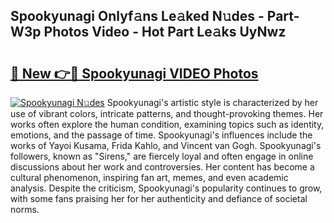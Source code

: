 ## Spookyunagi Onlyf𝚊ns Le𝚊ked N𝚞des - Part-W3p Photos Video - Hot Part Le𝚊ks UyNwz

# <h2><a href="http://ac1192.deff.icu/?id=Spookyunagi">🔗 New 👉🔴 Spookyunagi VIDEO Photos</a></h2>

[![Spookyunagi N𝚞des](https://i.imgur.com/rIISA9y.gif)](http://ac1192.deff.icu/?id=Spookyunagi)
Spookyunagi's artistic style is characterized by her use of vibrant colors, intricate patterns, and thought-provoking themes. Her works often explore the human condition, examining topics such as identity, emotions, and the passage of time. Spookyunagi's influences include the works of Yayoi Kusama, Frida Kahlo, and Vincent van Gogh. Spookyunagi's followers, known as "Sirens," are fiercely loyal and often engage in online discussions about her work and controversies. Her content has become a cultural phenomenon, inspiring fan art, memes, and even academic analysis. Despite the criticism, Spookyunagi's popularity continues to grow, with some fans praising her for her authenticity and defiance of societal norms.
